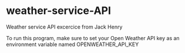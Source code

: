 # weather-service-API
Weather service API excercice from Jack Henry

To run this program, make sure to set your Open Weather API key as an environment variable named OPENWEATHER_API_KEY
